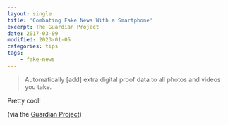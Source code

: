 ```yaml
---
layout: single
title: 'Combating Fake News With a Smartphone'
excerpt: The Guardian Project
date: 2017-03-09
modified: 2023-01-05
categories: tips
tags:
    - fake-news
---
```


> Automatically [add] extra digital proof data to all photos and videos you take.

Pretty cool!

(via the [Guardian Project](https://guardianproject.info/2017/02/24/combating-fake-news-with-a-smartphone-proof-mode/))
